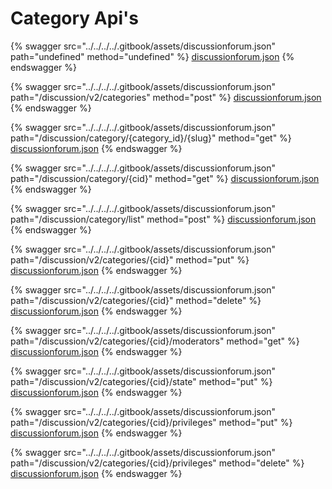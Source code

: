 # Category Api's



{% swagger src="../../../../.gitbook/assets/discussionforum.json" path="undefined" method="undefined" %}
[discussionforum.json](../../../../.gitbook/assets/discussionforum.json)
{% endswagger %}

{% swagger src="../../../../.gitbook/assets/discussionforum.json" path="/discussion/v2/categories" method="post" %}
[discussionforum.json](../../../../.gitbook/assets/discussionforum.json)
{% endswagger %}

{% swagger src="../../../../.gitbook/assets/discussionforum.json" path="/discussion/category/{category_id}/{slug}" method="get" %}
[discussionforum.json](../../../../.gitbook/assets/discussionforum.json)
{% endswagger %}

{% swagger src="../../../../.gitbook/assets/discussionforum.json" path="/discussion/category/{cid}" method="get" %}
[discussionforum.json](../../../../.gitbook/assets/discussionforum.json)
{% endswagger %}

{% swagger src="../../../../.gitbook/assets/discussionforum.json" path="/discussion/category/list" method="post" %}
[discussionforum.json](../../../../.gitbook/assets/discussionforum.json)
{% endswagger %}

{% swagger src="../../../../.gitbook/assets/discussionforum.json" path="/discussion/v2/categories/{cid}" method="put" %}
[discussionforum.json](../../../../.gitbook/assets/discussionforum.json)
{% endswagger %}

{% swagger src="../../../../.gitbook/assets/discussionforum.json" path="/discussion/v2/categories/{cid}" method="delete" %}
[discussionforum.json](../../../../.gitbook/assets/discussionforum.json)
{% endswagger %}

{% swagger src="../../../../.gitbook/assets/discussionforum.json" path="/discussion/v2/categories/{cid}/moderators" method="get" %}
[discussionforum.json](../../../../.gitbook/assets/discussionforum.json)
{% endswagger %}

{% swagger src="../../../../.gitbook/assets/discussionforum.json" path="/discussion/v2/categories/{cid}/state" method="put" %}
[discussionforum.json](../../../../.gitbook/assets/discussionforum.json)
{% endswagger %}

{% swagger src="../../../../.gitbook/assets/discussionforum.json" path="/discussion/v2/categories/{cid}/privileges" method="put" %}
[discussionforum.json](../../../../.gitbook/assets/discussionforum.json)
{% endswagger %}

{% swagger src="../../../../.gitbook/assets/discussionforum.json" path="/discussion/v2/categories/{cid}/privileges" method="delete" %}
[discussionforum.json](../../../../.gitbook/assets/discussionforum.json)
{% endswagger %}
